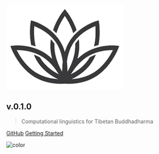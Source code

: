 ![logo](_media/Padma_logo.png)

## v.0.1.0

> Computational linguistics for Tibetan Buddhadharma

[GitHub](https://github.com/mikkokotila/Padma/)
[Getting Started](#Padma)

![color](#FFF8EB)
